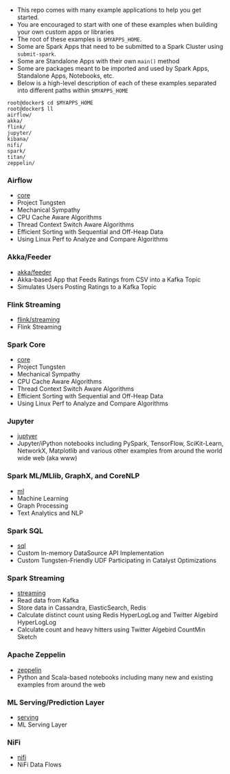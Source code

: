 * This repo comes with many example applications to help you get started.
* You are encouraged to start with one of these examples when building your own custom apps or libraries
* The root of these examples is `$MYAPPS_HOME`.
* Some are Spark Apps that need to be submitted to a Spark Cluster using `submit-spark`.
* Some are Standalone Apps with their own `main()` method
* Some are packages meant to be imported and used by Spark Apps, Standalone Apps, Notebooks, etc.
* Below is a high-level description of each of these examples separated into different paths within `$MYAPPS_HOME`
```
root@docker$ cd $MYAPPS_HOME
root@docker$ ll
airflow/
akka/
flink/  
jupyter/
kibana/
nifi/        
spark/
titan/
zeppelin/
```

### Airflow
* [core](https://github.com/fluxcapacitor/pipeline/tree/master/myapps/spark/core)
* Project Tungsten
* Mechanical Sympathy 
* CPU Cache Aware Algorithms
* Thread Context Switch Aware Algorithms
* Efficient Sorting with Sequential and Off-Heap Data
* Using Linux Perf to Analyze and Compare Algorithms

### Akka/Feeder
* [akka/feeder](https://github.com/fluxcapacitor/pipeline/tree/master/myapps/akka/feeder)
* Akka-based App that Feeds Ratings from CSV into a Kafka Topic
* Simulates Users Posting Ratings to a Kafka Topic
 
### Flink Streaming
* [flink/streaming](https://github.com/fluxcapacitor/pipeline/tree/master/myapps/flink/streaming) 
* Flink Streaming 

### Spark Core
* [core](https://github.com/fluxcapacitor/pipeline/tree/master/myapps/spark/core)
* Project Tungsten
* Mechanical Sympathy 
* CPU Cache Aware Algorithms
* Thread Context Switch Aware Algorithms
* Efficient Sorting with Sequential and Off-Heap Data
* Using Linux Perf to Analyze and Compare Algorithms

### Jupyter
* [juptyer](https://github.com/fluxcapacitor/pipeline/tree/master/myapps/jupyter)
* Jupyter/iPython notebooks including PySpark, TensorFlow, SciKit-Learn, NetworkX, Matplotlib and various other examples from around the world wide web (aka www)

### Spark ML/MLlib, GraphX, and CoreNLP
* [ml](https://github.com/fluxcapacitor/pipeline/tree/master/myapps/spark/ml) 
* Machine Learning
* Graph Processing
* Text Analytics and NLP

### Spark SQL
* [sql](https://github.com/fluxcapacitor/pipeline/tree/master/myapps/spark/sql)
* Custom In-memory DataSource API Implementation 
* Custom Tungsten-Friendly UDF Participating in Catalyst Optimizations

### Spark Streaming
* [streaming](https://github.com/fluxcapacitor/pipeline/tree/master/myapps/spark/streaming)
* Read data from Kafka
* Store data in Cassandra, ElasticSearch, Redis
* Calculate distinct count using Redis HyperLogLog and Twitter Algebird HyperLogLog
* Calculate count and heavy hitters using Twitter Algebird CountMin Sketch

### Apache Zeppelin 
* [zeppelin](https://github.com/fluxcapacitor/pipeline/tree/master/myapps/zeppelin)
* Python and Scala-based notebooks including many new and existing examples from around the web

### ML Serving/Prediction Layer
* [serving](https://github.com/fluxcapacitor/pipeline/tree/master/myapps/serving) 
* ML Serving Layer

### NiFi
* [nifi](https://github.com/fluxcapacitor/pipeline/tree/master/myapps/nifi) 
* NiFi Data Flows